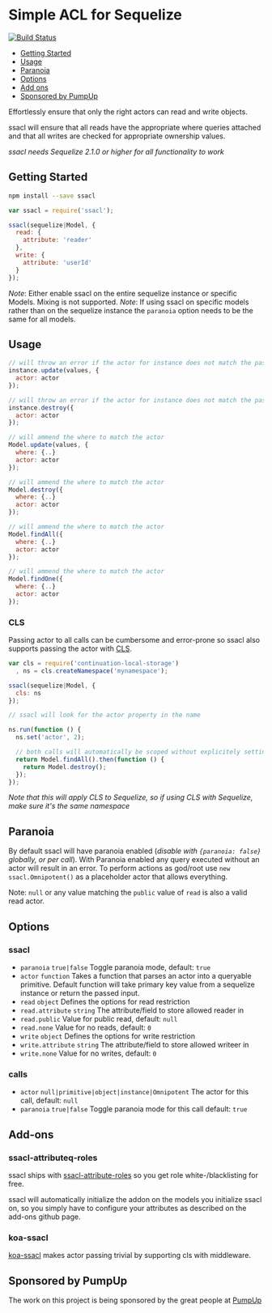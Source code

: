 # Simple ACL for Sequelize

[![Build Status](https://travis-ci.org/pumpupapp/ssacl.svg?branch=master)](https://travis-ci.org/pumpupapp/ssacl)

- [Getting Started](#getting-started)
- [Usage](#usage)
- [Paranoia](#paranoia)
- [Options](#options)
- [Add ons](#add-ons)
- [Sponsored by PumpUp](#pumpup)

Effortlessly ensure that only the right actors can read and write objects.

ssacl will ensure that all reads have the appropriate where queries attached and that all writes are checked for appropriate ownership values.

*ssacl needs Sequelize 2.1.0 or higher for all functionality to work*

## Getting Started

```sh
npm install --save ssacl
```

```js
var ssacl = require('ssacl');

ssacl(sequelize|Model, {
  read: {
    attribute: 'reader'
  },
  write: {
    attribute: 'userId'
  }
});
```

*Note*: Either enable ssacl on the entire sequelize instance or specific Models. Mixing is not supported.
*Note*: If using ssacl on specific models rather than on the sequelize instance the `paranoia` option needs to be the same for all models.

## Usage

```js
// will throw an error if the actor for instance does not match the passed actor
instance.update(values, {
  actor: actor
});

// will throw an error if the actor for instance does not match the passed actor
instance.destroy({
  actor: actor
});

// will ammend the where to match the actor
Model.update(values, {
  where: {..}
  actor: actor
});

// will ammend the where to match the actor
Model.destroy({
  where: {..}
  actor: actor
});

// will ammend the where to match the actor
Model.findAll({
  where: {..}
  actor: actor
});

// will ammend the where to match the actor
Model.findOne({
  where: {..}
  actor: actor
});
```

### CLS

Passing actor to all calls can be cumbersome and error-prone so ssacl also supports passing the actor with [CLS](https://github.com/othiym23/node-continuation-local-storage).

```js
var cls = require('continuation-local-storage')
  , ns = cls.createNamespace('mynamespace');

ssacl(sequelize|Model, {
  cls: ns
});

// ssacl will look for the actor property in the name

ns.run(function () {
  ns.set('actor', 2);

  // both calls will automatically be scoped without explicitely setting actor
  return Model.findAll().then(function () {
    return Model.destroy();
  });
});
```

*Note that this will apply CLS to Sequelize, so if using CLS with Sequelize, make sure it's the same namespace*

## Paranoia

By default ssacl will have paranoia enabled (_disable with `{paranoia: false}` globally, or per call_).
With Paranoia enabled any query executed without an actor will result in an error.
To perform actions as god/root use `new ssacl.Omnipotent()` as a placeholder actor that allows everything.

Note: `null` or any value matching the `public` value of `read` is also a valid read actor.

## Options

### ssacl

- `paranoia` `true|false` Toggle paranoia mode, default: `true`
- `actor` `function` Takes a function that parses an actor into a queryable primitive. Default function will take primary key value from a sequelize instance or return the passed input.
- `read` `object` Defines the options for read restriction
- `read.attribute` `string` The attribute/field to store allowed reader in
- `read.public` Value for public read, default: `null`
- `read.none` Value for no reads, default: `0`
- `write` `object` Defines the options for write restriction
- `write.attribute` `string` The attribute/field to store allowed writeer in
- `write.none` Value for no writes, default: `0`

### calls

- `actor` `null|primitive|object|instance|Omnipotent` The actor for this call, default: `null`
- `paranoia` `true|false` Toggle paranoia mode for this call default: `true`

## Add-ons

### ssacl-attributeq-roles

ssacl ships with [ssacl-attribute-roles](https://github.com/mickhansen/ssacl-attribute-roles) so you get role white-/blacklisting for free.

ssacl will automatically initialize the addon on the models you initialize ssacl on, so you simply have to configure your attributes as described on the add-ons github page.

### koa-ssacl

[koa-ssacl](https://github.com/mickhansen/koa-ssacl) makes actor passing trivial by supporting cls with middleware.

## Sponsored by PumpUp

The work on this project is being sponsored by the great people at [PumpUp](http://pumpup.co/)
